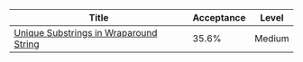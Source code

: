 | Title                                                                                                          | Acceptance   | Level   |
|----------------------------------------------------------------------------------------------------------------|--------------|---------|
| [Unique Substrings in Wraparound String](https://leetcode.com/problems/unique-substrings-in-wraparound-string) | 35.6%        | Medium  |